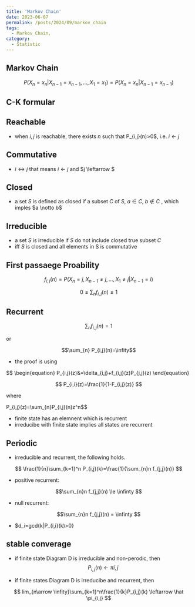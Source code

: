 ```yaml
---
title: 'Markov Chain'
date: 2023-06-07
permalink: /posts/2024/09/markov_chain
tags:
  - Markov Chain, 
category:
  - Statistic
---
```


## Markov Chain

$$
P(X_n=x_n|X_{n-1}=x_{n-1},\dots,X_{1}=x_1)=P(X_n=x_n|X_{n-1}=x_{n-1})
$$


## C-K formular



## Reachable
- when $i,j$ is reachable, there exists $n$ such that P_{i,j}(n)>0$, i.e.  $i \leftarrow j$


## Commutative
- $i \leftrightarrow j$ that means $i \leftarrow j$ and $j \leftarrow $

## Closed
- a set $S$ is defined as closed if a subset $C$ of $S$, $a \in C$, $b \notin C$ , which imples $a \notto b$

## Irreducible
- a set $S$ is irreducible if $S$ do not include closed true subset $C$ 
- iff $S$ is closed and all elements in S is commutative


## First passaege Proability

$$ f_{i,j}(n)=P(X_n=j,X_{n-1}\not= j,\dots, X_1\not=j|X_{n-1}=i)$$

$$ 0\le \sum_{n} f_{i,j}(n) \le 1$$

## Recurrent
$$\sum_{n} f_{i,j}(n) =1$$

or

$$\sum_{n} P_{i,j}(n)=\infity$$


- the proof is using 

$$ 
\begin{equation}
P_{i,j}(z)&=\delta_{i,j}+f_{i,j}(z)P_{j,j}(z)
\end{equation}

$$
P_{i,i}(z)=\frac{1}{1-F_{i,j}(z)} 
$$

where 

$$
$$P_{i,j}(z)=\sum_{n}P_{i,j}(n)z^n$$

- finite state has an elemnent which is recurrent
- irreducibe with finite state implies all states are recurrent

## Periodic

- irreducible and recurrent, the following holds.

$$
\frac{1}{n}\sum_{k=1}^n P_{i,j}(k)=\frac{1}{\sum_{n}n f_{j,j}(n)}
$$

- positive recurrent:

$$\sum_{n}n f_{j,j}(n) \le \infinty
$$

- null recurrent:

$$\sum_{n}n f_{j,j}(n) = \infinty
$$

- $d_i=gcd{k|P_{i,i}(k)>0}


## stable converage
- if finite state Diagram D is irreducible and non-perodic, then 
$$
P_{i,j}(n) \leftarrow \pi{i,j}
$$

- if finite states Diagram D is irreducibe and recurrent, then 

$$
lim_{n\arrow \infity}\sum_{k=1}^n\frac{1}{k}P_{i,j}(k) \leftarrow \hat \pi_{i,j}
$$






